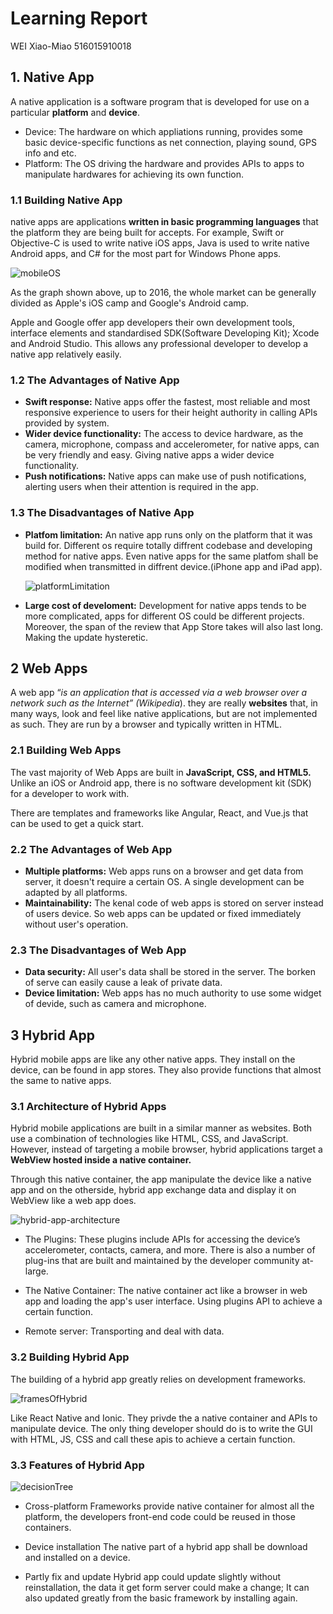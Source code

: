 # Learning Report

WEI Xiao-Miao 516015910018

## 1. Native App

A native application is a software program that is developed for use on a particular **platform** and **device**.

- Device: The hardware on which appliations running, provides some basic device-specific functions as  net connection, playing sound, GPS info and etc. 
- Platform: The OS driving the hardware and provides APIs to apps to manipulate hardwares for achieving its own function. 

### 1.1 Building Native App

native apps are applications **written in basic programming languages** that the platform they are being built for accepts. For example, Swift or Objective-C is used to write native iOS apps, Java is used to write native Android apps, and C# for the most part for Windows Phone apps. 

![mobileOS](./images/mobileOS.jpg)

As the graph shown above, up to 2016, the whole market can be generally divided as Apple's iOS camp and Google's Android camp.

Apple and Google offer app developers their own development tools, interface elements and standardised SDK(Software Developing Kit); Xcode and Android Studio. This allows any professional developer to develop a native app relatively easily.

### 1.2 The Advantages of Native App

- **Swift response:**
  Native apps offer the fastest, most reliable and most responsive experience to users for their height authority in calling APIs provided by system.
- **Wider device functionality:**
  The access to device hardware, as the camera, microphone, compass and accelerometer, for native apps, can be very friendly and easy. Giving native apps a wider device functionality.
- **Push notifications:**
  Native apps can make use of push notifications, alerting users when their attention is required in the app.

### 1.3 The Disadvantages of Native App

- **Platfom limitation:**
  An native app runs only on the platform that it was build for. Different os require totally diffrent codebase and developing method for native apps. Even native apps for the same platfom shall be modified when transmitted in diffrent device.(iPhone app and iPad app).

  ![platformLimitation](./images/platformLimitation.jpeg)

- **Large cost of develoment:**
  Development for native apps tends to be more complicated, apps for different OS could be different projects. Moreover, the span of the review that App Store takes will also last long. Making the update hysteretic.

## 2 Web Apps

A web app “*is an application that is accessed via a web browser over a network such as the Internet” (Wikipedia*). they are really **websites** that, in many ways, look and feel like native applications, but are not implemented as such. They are run by a browser and typically written in HTML.

### 2.1 Building Web Apps

The vast majority of Web Apps are built in **JavaScript, CSS, and HTML5.** Unlike an iOS or Android app, there is no software development kit (SDK) for a developer to work with.

There are templates and frameworks like Angular, React, and Vue.js that can be used to get a quick start.

### 2.2 The Advantages of Web App

- **Multiple platforms:**
  Web apps runs on a browser and get data from server, it doesn't require a certain OS. A single development can be adapted by all platforms.
- **Maintainability:**
  The kenal code of web apps is stored on server instead of users device. So web apps can be updated or fixed immediately without user's operation.

### 2.3 The Disadvantages of Web App

- **Data security:**
  All user's data shall be stored in the server. The borken of serve can easily cause a leak of private data.
- **Device limitation:**
  Web apps has no much authority to use some widget of devide, such as camera and microphone.

## 3 Hybrid App

Hybrid mobile apps are like any other native apps. They install on the device, can be found in app stores. They also provide functions that almost the same to native apps.

### 3.1 Architecture of Hybrid Apps

Hybrid mobile applications are built in a similar manner as websites. Both use a combination of technologies like HTML, CSS, and JavaScript. However, instead of targeting a mobile browser, hybrid applications target a **WebView hosted inside a native container.** 

Through this native container, the app manipulate the device like a native app and on the otherside, hybrid app exchange data and display it on WebView like a web app does.

![hybrid-app-architecture](./images/hybrid-app-architecture.png)

- The Plugins:
  These plugins include APIs for accessing the device’s accelerometer, contacts, camera, and more. There is also a number of plug-ins that are built and maintained by the developer community at-large. 

- The Native Container:
  The native container act like a browser in web app and loading the app's user interface. Using plugins API to achieve a certain function.
- Remote server:
  Transporting and deal with data.

### 3.2 Building Hybrid App

The building of a hybrid app greatly relies on development frameworks.

![framesOfHybrid](./images/framesOfHybrid.png)

Like React Native and Ionic. They privde the a native container and APIs to manipulate device. The only thing developer should do is to write the GUI with HTML, JS, CSS and call these apis to achieve a certain function.

### 3.3 Features of Hybrid App

![decisionTree](./images/decisionTree.png)

- Cross-platform
  Frameworks provide native container for almost all the platform, the developers front-end code could be reused in those containers.

- Device installation
  The native part of a hybrid app shall be download and installed on a device.
- Partly fix and update
  Hybrid app could update slightly without reinstallation, the data it get form server could make a change; It can also updated greatly from the basic framework by installing again.

